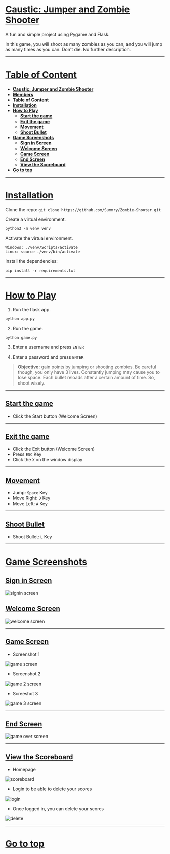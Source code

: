# <ins>**Caustic: Jumper and Zombie Shooter**</ins>

A fun and simple project using Pygame and Flask.

In this game, you will shoot as many zombies as you can, and you will jump as many times as you can. Don't die. No further description.


---

# <ins>**Table of Content**</ins>
- [**Caustic: Jumper and Zombie Shooter**](#caustic-jumper-and-zombie-shooter)
- [**Members**](#members)
- [**Table of Content**](#table-of-content)
- [**Installation**](#installation)
- [**How to Play**](#how-to-play)
  - [**Start the game**](#start-the-game)
  - [**Exit the game**](#exit-the-game)
  - [**Movement**](#movement)
  - [**Shoot Bullet**](#shoot-bullet)
- [**Game Screenshots**](#game-screenshots)
  - [**Sign in Screen**](#sign-in-screen)
  - [**Welcome Screen**](#welcome-screen)
  - [**Game Screen**](#game-screen)
  - [**End Screen**](#end-screen)
  - [**View the Scoreboard**](#view-the-scoreboard)
- [**Go to top**](#go-to-top)

---

# <ins>**Installation**</ins>

Clone the repo: `git clone https://github.com/Summry/Zombie-Shooter.git`

Create a virtual environment.
```
python3 -m venv venv
```

Activate the virtual environment.
```
Windows: ./venv/Scripts/activate
Linux: source ./venv/bin/activate
```

Install the dependencies:

```
pip install -r requirements.txt
```

---

# <ins>**How to Play**</ins>

1. Run the flask app.

```
python app.py
```

2. Run the game.

```
python game.py
```

3. Enter a username and press `ENTER`

4. Enter a password and press `ENTER`

> **Objective:** gain points by jumping or shooting zombies. Be careful though, you only have 3 lives. Constantly jumping may cause you to lose space. Each bullet reloads after a certain amount of time. So, shoot wisely.

---

## <ins>**Start the game**</ins>

- Click the Start button (Welcome Screen)

---

## <ins>**Exit the game**</ins>

- Click the Exit button (Welcome Screen)
- Press `ESC` Key
- Click the `X` on the window display

---

## <ins>**Movement**</ins>

- Jump: `Space` Key
- Move Right: `D` Key
- Move Left: `A` Key

---

## <ins>**Shoot Bullet**</ins>

- Shoot Bullet: `L` Key

---

# <ins>**Game Screenshots**</ins>

## <ins>**Sign in Screen**</ins>

![signin screen](images/readme/signin.png "signin screen")

## <ins>**Welcome Screen**</ins>

![welcome screen](images/readme/welcome.png "welcome screen")

---

## <ins>**Game Screen**</ins>

- Screenshot 1

![game screen](images/readme/game1.png "game screen jump")

- Screenshot 2

![game 2 screen](images/readme/game2.png "game screen shoot")

- Screeshot 3

![game 3 screen](images/readme/game3.png "game timer screen")

---

## <ins>**End Screen**</ins>

![game over screen](images/readme/gameover.png "game over")

---

## <ins>**View the Scoreboard**</ins>

- Homepage

![scoreboard](images/readme/leaderboard.png "scoreboard")

- Login to be able to delete your scores

![login](images/readme/login.png "login")

- Once logged in, you can delete your scores

![delete](images/readme/leaderboard1.png "delete")

---

# [<ins>**Go to top**</ins>](#caustic-jumper-and-zombie-shooter)